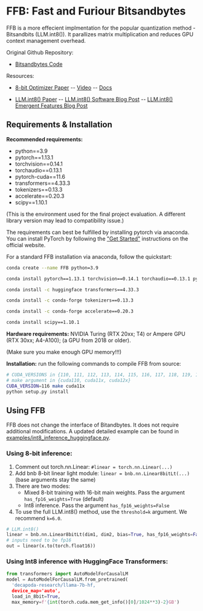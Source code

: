 # FFB: Fast and Furiour Bitsandbytes

FFB is a more effecient implmentation for the popular quantization method - Bitsandbits (LLM.int8()). It parallizes matrix multiplication and reduces GPU context management overhead. 

Original Github Repository:
- [Bitsandbytes Code](https://github.com/TimDettmers/bitsandbytes)

Resources:
- [8-bit Optimizer Paper](https://arxiv.org/abs/2110.02861) --  [Video](https://www.youtube.com/watch?v=IxrlHAJtqKE) -- [Docs](https://bitsandbytes.readthedocs.io/en/latest/)

- [LLM.int8() Paper](https://arxiv.org/abs/2208.07339) -- [LLM.int8() Software Blog Post](https://huggingface.co/blog/hf-bitsandbytes-integration) -- [LLM.int8() Emergent Features Blog Post](https://timdettmers.com/2022/08/17/llm-int8-and-emergent-features/)

## Requirements & Installation

**Recommended requirements:** 
- python==3.9
- pytorch==1.13.1
- torchvision==0.14.1
- torchaudio==0.13.1
- pytorch-cuda==11.6
- transformers==4.33.3
- tokenizers==0.13.3
- accelerate==0.20.3
- scipy==1.10.1

(This is the environment used for the final project evaluation. A different library version may lead to compatibility issue.)

The requirements can best be fulfilled by installing pytorch via anaconda. You can install PyTorch by following the ["Get Started"](https://pytorch.org/get-started/locally/) instructions on the official website. 

For a standard FFB installation via anaconda, follow the quickstart:

```bash
conda create --name FFB python=3.9

conda install pytorch==1.13.1 torchvision==0.14.1 torchaudio==0.13.1 pytorch-cuda==11.6 -c pytorch -c nvidia

conda install -c huggingface transformers==4.33.3

conda install -c conda-forge tokenizers==0.13.3

conda install -c conda-forge accelerate==0.20.3

conda install scipy==1.10.1
```

**Hardware requirements:** NVIDIA Turing (RTX 20xx; T4) or Ampere GPU (RTX 30xx; A4-A100); (a GPU from 2018 or older).

(Make sure you make enough GPU memory!!!)

**Installation:** run the following commands to compile FFB from source: 

```bash
# CUDA_VERSIONS in {110, 111, 112, 113, 114, 115, 116, 117, 118, 119, 120, 120}
# make argument in {cuda110, cuda11x, cuda12x}
CUDA_VERSION=116 make cuda11x
python setup.py install
```

## Using FFB

FFB does not change the interface of Bitandbytes. It does not require additional modifications. A updated detailed example can be found in [examples/int8_inference_huggingface.py](examples/int8_inference_huggingface.py).

### Using 8-bit inference:
1. Comment out torch.nn.Linear: ``#linear = torch.nn.Linear(...)``
2. Add bnb 8-bit linear light module: ``linear = bnb.nn.Linear8bitLt(...)`` (base arguments stay the same)
3. There are two modes:
   - Mixed 8-bit training with 16-bit main weights. Pass the argument ``has_fp16_weights=True`` (default)
   - Int8 inference. Pass the argument ``has_fp16_weights=False``
4. To use the full LLM.int8() method, use the ``threshold=k`` argument. We recommend ``k=6.0``.
```python
# LLM.int8()
linear = bnb.nn.Linear8bitLt(dim1, dim2, bias=True, has_fp16_weights=False, threshold=6.0)
# inputs need to be fp16
out = linear(x.to(torch.float16))
```

### Using Int8 inference with HuggingFace Transformers:

```python
from transformers import AutoModelForCausalLM
model = AutoModelForCausalLM.from_pretrained(
  'decapoda-research/llama-7b-hf,
  device_map='auto',
  load_in_8bit=True,
  max_memory=f'{int(torch.cuda.mem_get_info()[0]/1024**3)-2}GB')
```
